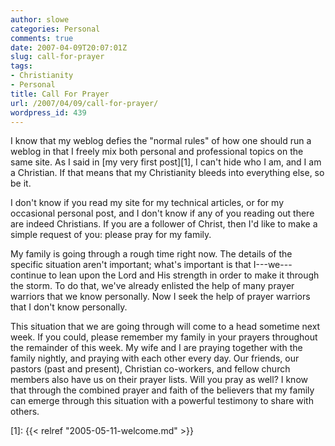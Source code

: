 ```yaml
---
author: slowe
categories: Personal
comments: true
date: 2007-04-09T20:07:01Z
slug: call-for-prayer
tags:
- Christianity
- Personal
title: Call For Prayer
url: /2007/04/09/call-for-prayer/
wordpress_id: 439
---
```


I know that my weblog defies the "normal rules" of how one should run a weblog in that I freely mix both personal and professional topics on the same site. As I said in [my very first post][1], I can't hide who I am, and I am a Christian. If that means that my Christianity bleeds into everything else, so be it.

I don't know if you read my site for my technical articles, or for my occasional personal post, and I don't know if any of you reading out there are indeed Christians. If you are a follower of Christ, then I'd like to make a simple request of you: please pray for my family.

My family is going through a rough time right now. The details of the specific situation aren't important; what's important is that I---we---continue to lean upon the Lord and His strength in order to make it through the storm. To do that, we've already enlisted the help of many prayer warriors that we know personally. Now I seek the help of prayer warriors that I don't know personally.

This situation that we are going through will come to a head sometime next week. If you could, please remember my family in your prayers throughout the remainder of this week. My wife and I are praying together with the family nightly, and praying with each other every day. Our friends, our pastors (past and present), Christian co-workers, and fellow church members also have us on their prayer lists. Will you pray as well? I know that through the combined prayer and faith of the believers that my family can emerge through this situation with a powerful testimony to share with others.

[1]: {{< relref "2005-05-11-welcome.md" >}}
